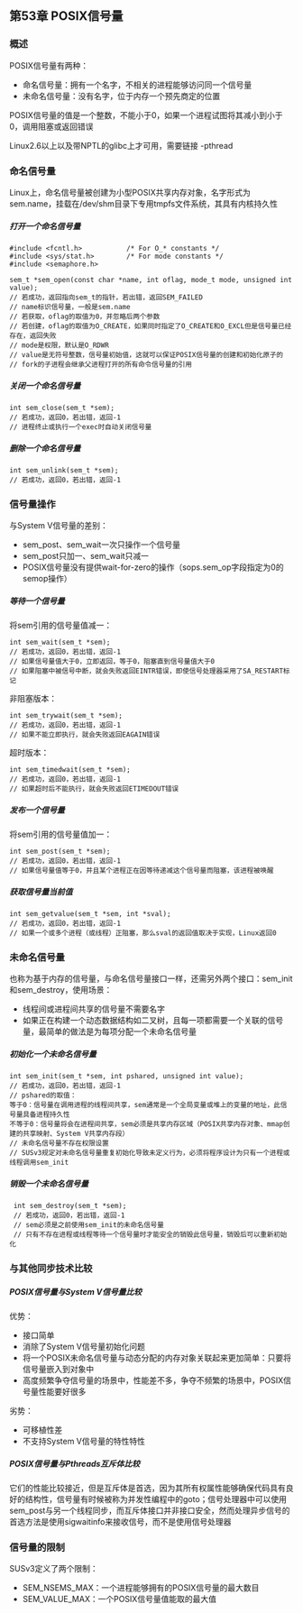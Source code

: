 ## 第53章 POSIX信号量

### 概述

POSIX信号量有两种：

* 命名信号量：拥有一个名字，不相关的进程能够访问同一个信号量
* 未命名信号量：没有名字，位于内存一个预先商定的位置

POSIX信号量的值是一个整数，不能小于0，如果一个进程试图将其减小到小于0，调用阻塞或返回错误

Linux2.6以上以及带NPTL的glibc上才可用，需要链接 -pthread

### 命名信号量

Linux上，命名信号量被创建为小型POSIX共享内存对象，名字形式为sem.name，挂载在/dev/shm目录下专用tmpfs文件系统，其具有内核持久性

##### 打开一个命名信号量

```
#include <fcntl.h>           /* For O_* constants */
#include <sys/stat.h>        /* For mode constants */
#include <semaphore.h>

sem_t *sem_open(const char *name, int oflag, mode_t mode, unsigned int value);
// 若成功，返回指向sem_t的指针，若出错，返回SEM_FAILED
// name标识信号量，一般是sem.name
// 若获取，oflag的取值为0，并忽略后两个参数
// 若创建，oflag的取值为O_CREATE，如果同时指定了O_CREATE和O_EXCL但是信号量已经存在，返回失败
// mode是权限，默认是O_RDWR
// value是无符号整数，信号量初始值，这就可以保证POSIX信号量的创建和初始化原子的
// fork的子进程会继承父进程打开的所有命令信号量的引用
```

##### 关闭一个命名信号量

```
int sem_close(sem_t *sem);
// 若成功，返回0，若出错，返回-1
// 进程终止或执行一个exec时自动关闭信号量
```

##### 删除一个命名信号量

```
int sem_unlink(sem_t *sem);
// 若成功，返回0，若出错，返回-1
```

### 信号量操作

与System V信号量的差别：

* sem_post、sem_wait一次只操作一个信号量
* sem_post只加一、sem_wait只减一
* POSIX信号量没有提供wait-for-zero的操作（sops.sem_op字段指定为0的semop操作）

##### 等待一个信号量

将sem引用的信号量值减一：

```
int sem_wait(sem_t *sem);
// 若成功，返回0，若出错，返回-1
// 如果信号量值大于0，立即返回，等于0，阻塞直到信号量值大于0
// 如果阻塞中被信号中断，就会失败返回EINTR错误，即使信号处理器采用了SA_RESTART标记
```

非阻塞版本：

```
int sem_trywait(sem_t *sem);
// 若成功，返回0，若出错，返回-1
// 如果不能立即执行，就会失败返回EAGAIN错误
```

超时版本：

```
int sem_timedwait(sem_t *sem);
// 若成功，返回0，若出错，返回-1
// 如果超时后不能执行，就会失败返回ETIMEDOUT错误
```

##### 发布一个信号量

将sem引用的信号量值加一：

```
int sem_post(sem_t *sem);
// 若成功，返回0，若出错，返回-1
// 如果信号量值等于0，并且某个进程正在因等待递减这个信号量而阻塞，该进程被唤醒
```

##### 获取信号量当前值

```
int sem_getvalue(sem_t *sem, int *sval);
// 若成功，返回0，若出错，返回-1
// 如果一个或多个进程（或线程）正阻塞，那么sval的返回值取决于实现，Linux返回0
```

### 未命名信号量

也称为基于内存的信号量，与命名信号量接口一样，还需另外两个接口：sem_init和sem_destroy，使用场景：

* 线程间或进程间共享的信号量不需要名字
* 如果正在构建一个动态数据结构如二叉树，且每一项都需要一个关联的信号量，最简单的做法是为每项分配一个未命名信号量

##### 初始化一个未命名信号量

```
int sem_init(sem_t *sem, int pshared, unsigned int value);
// 若成功，返回0，若出错，返回-1
// pshared的取值：
等于0：信号量在调用进程的线程间共享，sem通常是一个全局变量或堆上的变量的地址，此信号量具备进程持久性
不等于0：信号量将会在进程间共享，sem必须是共享内存区域（POSIX共享内存对象、mmap创建的共享映射、System V共享内存段）
// 未命名信号量不存在权限设置
// SUSv3规定对未命名信号量重复初始化导致未定义行为，必须将程序设计为只有一个进程或线程调用sem_init
```

##### 销毁一个未命名信号量

```
 int sem_destroy(sem_t *sem);
 // 若成功，返回0，若出错，返回-1
 // sem必须是之前使用sem_init的未命名信号量
 // 只有不存在进程或线程等待一个信号量时才能安全的销毁此信号量，销毁后可以重新初始化
```

### 与其他同步技术比较

##### POSIX信号量与System V信号量比较

优势：

* 接口简单
* 消除了System V信号量初始化问题
* 将一个POSIX未命名信号量与动态分配的内存对象关联起来更加简单：只要将信号量嵌入到对象中
* 高度频繁争夺信号量的场景中，性能差不多，争夺不频繁的场景中，POSIX信号量性能要好很多

劣势：

* 可移植性差
* 不支持System V信号量的特性特性

##### POSIX信号量与Pthreads互斥体比较

它们的性能比较接近，但是互斥体是首选，因为其所有权属性能够确保代码具有良好的结构性，信号量有时候被称为并发性编程中的goto；信号处理器中可以使用sem_post与另一个线程同步，而互斥体接口并非接口安全，然而处理异步信号的首选方法是使用sigwaitinfo来接收信号，而不是使用信号处理器

### 信号量的限制

SUSv3定义了两个限制：

* SEM_NSEMS_MAX：一个进程能够拥有的POSIX信号量的最大数目
* SEM_VALUE_MAX：一个POSIX信号量值能取的最大值

